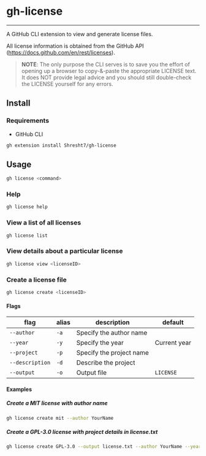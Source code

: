 # gh-license
------------

A GitHub CLI extension to view and generate license files.

All license information is obtained from the GitHub API (https://docs.github.com/en/rest/licenses).

> **NOTE**: The only purpose the CLI serves is to save you the effort of opening up a browser to copy-&-paste the appropriate LICENSE text. It does NOT provide legal advice and you should still double-check the LICENSE yourself for any errors.

## Install

### Requirements

- GitHub CLI

```sh
gh extension install Shresht7/gh-license
```

## Usage

```sh
gh license <command>
```

### Help

```sh
gh license help
```

### View a list of all licenses

```sh
gh license list
```

### View details about a particular license

```sh
gh license view <licenseID>
```

### Create a license file

```sh
gh license create <licenseID>
```

#### Flags

| flag            | alias | description              | default      |
| --------------- | ----- | ------------------------ | ------------ |
| `--author`      | `-a`  | Specify the author name  |              |
| `--year`        | `-y`  | Specify the year         | Current year |
| `--project`     | `-p`  | Specify the project name |              |
| `--description` | `-d`  | Describe the project     |              |
| `--output`      | `-o`  | Output file              | `LICENSE`    |

#### Examples

##### Create a MIT license with author name

```sh
gh license create mit --author YourName
```

##### Create a GPL-3.0 license with project details in license.txt

```sh
gh license create GPL-3.0 --output license.txt --author YourName --year 2022 --project "Your Project" --description "An amazing project"
```
